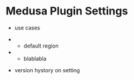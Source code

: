 # Medusa Plugin Settings

- use cases
- - default region
- - blablabla

- version hystory on setting
